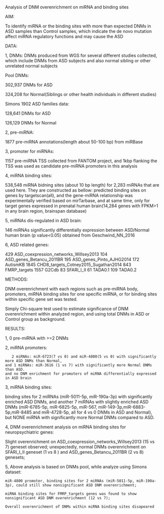 Analysis of DNM overenrichment on miRNA and binding sites

AIM:

To identify miRNA or the binding sites with more than expected DNMs in ASD samples than Control samples, which indicate the de novo mutation affect miRNA regulatory functions and may cause the ASD

DATA:

1, DNMs: DNMs produced from WGS for several different studies collected, which include DNMs from ASD subjects and also normal sibling or other unrelated normal subjects 

Pool DNMs:

302,937 DNMs for ASD

324,208 for Normal(Siblings or other health individuals in different studies)

Simons 1902 ASD families data:

128,641 DNMs for ASD

126,129 DNMs for Normal 
 
2, pre-miRNA: 

1877 pre-miRNA annotations(length about 50-100 bp) from miRBase

3, promoter for miRNAs:

1157 pre-miRNA TSS collected from FANTOM project, and 1kbp flanking the TSS was used as candidate pre-miRNA promoters in this analysis

4, miRNA binding sites:

538,548 miRNA bidning sites (about 10 bp length) for 2,283 miRNAs that are used here. They are constructed as bellow: predicted binding sites on genes by targetscan(all), and the gene-miRNA relationship was experimentally verified based on mirTarbase,  and at same time, only for target genes expressed in prenatal human brain(14,284 genes with FPKM>1 in any brain region, brainspan database)

5, miRNAs dis-regulated in ASD brain:

146 miRNAs significantly differentially expression between ASD/Normal human brain (p value<0.05) obtained from Geschwind_NN_2016

6, ASD related genes:

429 ASD_coexpression_networks_Willsey2013
    104 ASD_genes_Betancu_2011BR
    195 ASD_genes_Pinto_AJHG2014
    172 AutismKB
   1845 CHD8_targets_Cotney2015_Sugathan2014
    843 FMRP_targets
   1557 G2Cdb
     83 SFARI_I_II
     61 TADA0.1
    109 TADA0.2

METHODS:

DNM overenrichment with each regions such as pre-miRNA body, promoters, miRNA binding sites for one specific miRNA, or for binding sites within specific gene set was tested. 

Simply Chi-square test used to estimate significance of DNM overenrichment within analyzed region, and using total DNMs in ASD or Control group as background.  

RESULTS:

1, 0 pre-miRNA with >=2 DNMs

2, miRNA promoters: 

       2 miRNAs: miR-6723(7 vs 0) and miR-4800(5 vs 0) with significantly more ASD DNMs than Normal, 
	and 1 miRNAs: miR-3616 (1 vs 7) with significantly more Normal DNMs than ASD.
	and no DNM enrichment for promoters of miRNA differentially expressed in ASD brain 
3,  miRNA binding sites:
	
binding sites for 2 miRNAs (miR-5011-5p, miR-190a-3p) with significantly enriched ASD DNMs, and another 7 miRNAs with slightly enriched ASD DNMs (miR-6785-5p, miR-6825-5p, miR-567, miR-149-3p,miR-6883-5p,miR-8485 and miR-4728-5p, all for 4 vs 0 DNMs in ASD and Normal), but NONE miRNA with significantly more Normal DNMs compared to ASD.

4,	DNM overenrichment analysis on miRNA binding sites for neuropsychiatric 	genes:
	
Slight overenrichment on ASD_coexpression_networks_Willsey2013 (15 vs 7) geneset observed; unexpectedly, normal DNMs overenrichment on SFARI_I_II geneset (1 vs 8 ) and ASD_genes_Betancu_2011BR (2 vs 8) genesets;

5,	Above analysis is based on DNMs pool, while analyze using Simons dataset:
	
	miR-4800 promoter, binding sites for 2 miRNAs (miR-5011-5p, miR-190a-3p), could still show nonsignificant ASD DNM overenrichment; 
	
	miRNA binding sites for FMRP_targets genes was found to show nonsignificant ASD DNM overenrichment (12 vs 7);
	
	Overall overenrichment of DNMs within miRNA binding sites disapeared
	

